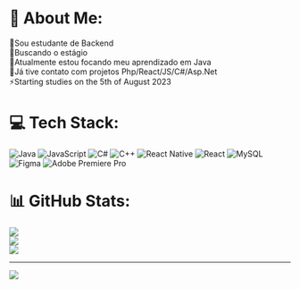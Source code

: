 # 💫 About Me:
🔭Sou estudante de Backend<br>👯‍Buscando o estágio<br>🌱Atualmente estou focando meu aprendizado em Java<br>💬Já tive contato com projetos Php/React/JS/C#/Asp.Net<br>⚡Starting studies on the 5th of August 2023


# 💻 Tech Stack:
![Java](https://img.shields.io/badge/java-%23ED8B00.svg?style=flat&logo=java&logoColor=white) ![JavaScript](https://img.shields.io/badge/javascript-%23323330.svg?style=flat&logo=javascript&logoColor=%23F7DF1E) ![C#](https://img.shields.io/badge/c%23-%23239120.svg?style=flat&logo=c-sharp&logoColor=white) ![C++](https://img.shields.io/badge/c++-%2300599C.svg?style=flat&logo=c%2B%2B&logoColor=white) ![React Native](https://img.shields.io/badge/react_native-%2320232a.svg?style=flat&logo=react&logoColor=%2361DAFB) ![React](https://img.shields.io/badge/react-%2320232a.svg?style=flat&logo=react&logoColor=%2361DAFB) ![MySQL](https://img.shields.io/badge/mysql-%2300f.svg?style=flat&logo=mysql&logoColor=white) 	![Figma](https://img.shields.io/badge/figma-%23F24E1E.svg?style=flat&logo=figma&logoColor=white) ![Adobe Premiere Pro](https://img.shields.io/badge/Adobe%20Premiere%20Pro-9999FF.svg?style=flat&logo=Adobe%20Premiere%20Pro&logoColor=white)
# 📊 GitHub Stats:
![](https://github-readme-stats.vercel.app/api?username=01gustavo01&theme=dracula&hide_border=false&include_all_commits=false&count_private=false)<br/>
![](https://github-readme-streak-stats.herokuapp.com/?user=01gustavo01&theme=dracula&hide_border=false)<br/>
![](https://github-readme-stats.vercel.app/api/top-langs/?username=01gustavo01&theme=dracula&hide_border=false&include_all_commits=false&count_private=false&layout=compact)

---
[![](https://visitcount.itsvg.in/api?id=01gustavo01&icon=0&color=6)](https://visitcount.itsvg.in)

<!-- Proudly created with GPRM ( https://gprm.itsvg.in ) -->
